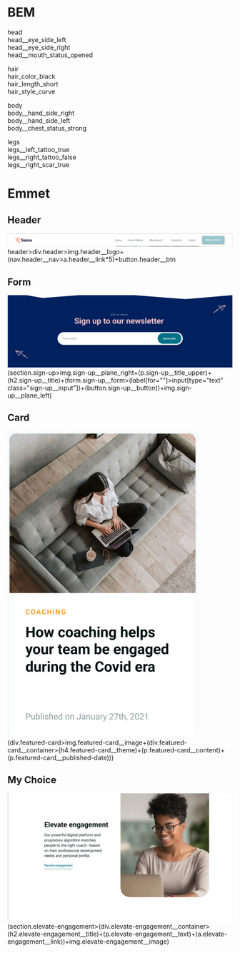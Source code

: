 # BEM
head <br>
head__eye_side_left <br>
head__eye_side_right <br>
head__mouth_status_opened <br>

hair <br>
hair_color_black <br>
hair_length_short <br>
hair_style_curve <br>

body <br>
body__hand_side_right <br>
body__hand_side_left <br>
body__chest_status_strong <br>


legs <br>
legs__left_tattoo_true <br>
legs__right_tattoo_false <br>
legs__right_scar_true <br>

# Emmet
## Header
![alt text](./img/header.jpg)<br>
header>div.header>img.header__logo+(nav.header__nav>a.header__link*5)+button.header__btn

## Form
![alt text](./img/sign-up.jpg)<br>
(section.sign-up>img.sign-up__plane_right+(p.sign-up__title_upper)+(h2.sign-up__title)+(form.sign-up__form>(label[for=""]>input[type="text" class="sign-up__input"])+(button.sign-up__button))+img.sign-up__plane_left)

## Card
![alt text](./img/card.jpg)<br>
(div.featured-card>img.featured-card__image+(div.featured-card__container>(h4.featured-card__theme)+(p.featured-card__content)+(p.featured-card__published-date)))

## My Choice
![alt text](./img/elevate.jpg)<br>
(section.elevate-engagement>(div.elevate-engagement__container>(h2.elevate-engagement__title)+(p.elevate-engagement__text)+(a.elevate-engagement__link))+img.elevate-engagement__image)